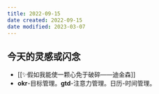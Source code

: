 ```yaml
---
title: 2022-09-15
date created: 2022-09-15
date modified: 2023-03-07
---
```


## 今天的灵感或闪念

- [[✨假如我能使一颗心免于破碎——迪金森]]
- **okr**-目标管理。**gtd**-注意力管理。日历-时间管理。

